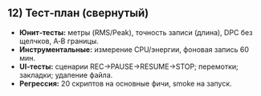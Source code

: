 ## 12) Тест‑план (свернутый)

- **Юнит‑тесты:** метры (RMS/Peak), точность записи (длина), DPC без щелчков, A‑B границы.
- **Инструментальные:** измерение CPU/энергии, фоновая запись 60 мин.
- **UI‑тесты:** сценарии REC→PAUSE→RESUME→STOP; перемотки; закладки; удаление файла.
- **Регрессия:** 20 скриптов на основные фичи, smoke на запуск.